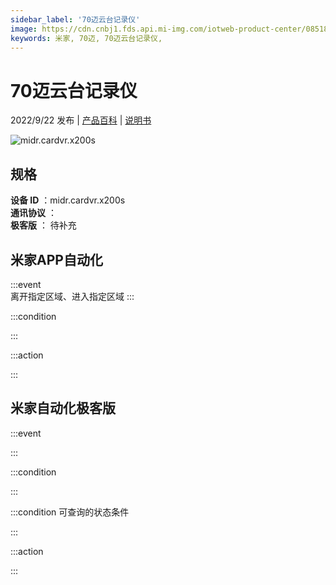 ```yaml
---
sidebar_label: '70迈云台记录仪'
image: https://cdn.cnbj1.fds.api.mi-img.com/iotweb-product-center/0851866fdc0ae357e0f46d4777acc2ae_1658300747346.png?GalaxyAccessKeyId=AKVGLQWBOVIRQ3XLEW&Expires=9223372036854775807&Signature=05+IYDc8bd1vm0qVqbLI414GPHM=
keywords: 米家, 70迈, 70迈云台记录仪, 
---
```

# 70迈云台记录仪

2022/9/22 发布 | [产品百科](https://home.mi.com/webapp/content/baike/product/index.html?model=midr.cardvr.x200s/) | [说明书](https://home.mi.com/views/introduction.html?model=midr.cardvr.x200s&region=cn)

![midr.cardvr.x200s](https://cdn.cnbj1.fds.api.mi-img.com/iotweb-product-center/0851866fdc0ae357e0f46d4777acc2ae_1658300747346.png?GalaxyAccessKeyId=AKVGLQWBOVIRQ3XLEW&Expires=9223372036854775807&Signature=05+IYDc8bd1vm0qVqbLI414GPHM=)

## 规格  
> 
**设备 ID** ：midr.cardvr.x200s  
**通讯协议** ：  
**极客版**  ： 待补充 


## 米家APP自动化  

:::event  
离开指定区域、进入指定区域
:::

:::condition  

:::

:::action   

:::

## 米家自动化极客版  

:::event  

:::

:::condition  

:::

:::condition 可查询的状态条件  

:::

:::action  

:::

        
